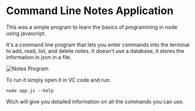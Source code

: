 # Command Line Notes Application
This was a simple program to learn the basics of programming in node using javascript.

It's a command line program that lets you enter commands into the terminal to add, read, list, and delete notes. It doesn't use a database, it stores the information in json in a file.

![Notes Program](https://i.imgur.com/yDIa1wJ.png "Notes Program")

To run it simply open it in VC code and run: <br>
```
node app.js --help
```
Wich will give you detailed information on all the commands you can use.

